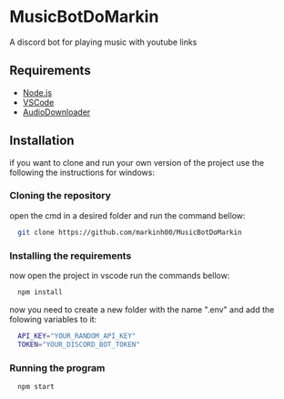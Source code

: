 
# MusicBotDoMarkin
A discord bot for playing music with youtube links

## Requirements
- [Node.js](https://nodejs.org/en)
- [VSCode](https://code.visualstudio.com/)
- [AudioDownloader](https://github.com/markinh00/AudioDownloader)

## Installation
if you want to clone and run your own version of the project use the following the instructions for windows:

### Cloning the repository
open the cmd in a desired folder and run the command bellow:
```bash
  git clone https://github.com/markinh00/MusicBotDoMarkin
```

### Installing the requirements
now open the project in vscode run the commands bellow:
```bash
  npm install
```

now you need to create a new folder with the name ".env" and add the folowing variables to it:
```bash
  API_KEY="YOUR_RANDOM_API_KEY"
  TOKEN="YOUR_DISCORD_BOT_TOKEN"
```

### Running the program
```bash
  npm start
```
